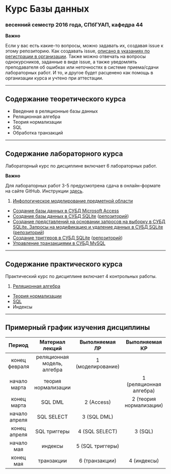 # Курс Базы данных
### весенний семестр 2016 года, СПбГУАП, кафедра 44

__Важно__

Если у вас есть какие-то вопросы, можно задавать их, создавая issue к этому репозиторию. Как создавать issue, [описано в указаниях по регистрации в организации](https://github.com/db2016ss/students). Также можно отвечать на вопросы однокурсников, заданные в виде issue, а также уведомлять преподавателя об ошибках или неточностях в системе приема/сдачи лабораторных работ. И то, и другое будет расценено как помощь в организации курса и учтено при аттестации.

-----

## Содержание теоретического курса

* Введение в реляционные базы данных
* Реляционная алгебра
* Теория нормализации
* SQL
* Обработка транзакций

-----

## Содержание лабораторного курса

Лабораторный курс по дисциплине включает 6 лабораторных работ.

__Важно__

Для лабораторных работ 3-5 предусмотрена сдача в онлайн-формате на сайте GitHub. Инструкции [здесь](https://github.com/db2016ss/syllabus/blob/master/git.md).

1. [Инфологическое моделирование предметной области](https://github.com/db2016ss/syllabus/blob/master/labworks/labwork1.md)
* [Создание базы данных в СУБД Microsoft Access](https://github.com/db2016ss/syllabus/blob/master/labworks/labwork2.md)
* [Создание базы данных в СУБД SQLite](https://github.com/db2016ss/syllabus/blob/master/labworks/labwork3.md) ([репозиторий](https://github.com/db2016ss/labwork3))
* [Создание представлений на основании запросов на выборку в СУБД SQLite. Запросы на модификацию и удаление данных в СУБД SQLite](https://github.com/db2016ss/syllabus/blob/master/labworks/labwork4.md) ([репозиторий](https://github.com/db2016ss/labwork4))
* [Создание триггеров в СУБД SQLite](https://github.com/db2016ss/syllabus/blob/master/labworks/labwork5.md) ([репозиторий](https://github.com/db2016ss/labwork5))
* [Управление транзакциями в СУБД MySQL](https://github.com/db2016ss/syllabus/blob/master/labworks/labwork6.md)

-----

## Содержание практического курса

Практический курс по дисциплине включает 4 контрольных работы.

1. [Реляционная алгебра](https://github.com/db2016ss/syllabus/blob/master/tests/test1.md)
* [Теория нормализации](https://github.com/db2016ss/syllabus/blob/master/tests/test2.md)
* [SQL](https://github.com/db2016ss/syllabus/blob/master/tests/test3.md)
* Индексы

-----

## Примерный график изучения дисциплины

|     Период    |       Материал лекций       |   Выполняемая ЛР  |      Выполняемая КР     |
|:-------------:|:---------------------------:|:-----------------:|:-----------------------:|
| конец февраля | реляционная модель, алгебра | 1 (моделирование) |                         |
| начало марта  | теория нормализации         |                   | 1 (реляционная алгебра) |
| конец марта   | SQL DML                     | 2 (Access)        | 2 (теория нормализации) |
| начало апреля | SQL SELECT                  | 3 (SQL DML)       |                         |
| конец апреля  | SQL триггеры                | 4 (SQL SELECT)    | 3 (SQL)                 |
| начало мая    | индексы                     | 5 (SQL триггеры)  |                         |
| конец мая     | транзакции                  | 6 (транзакции)    | 4 (индексы)             |
